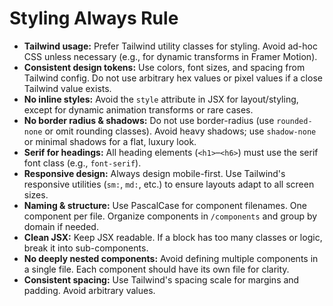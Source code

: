 # Styling Always Rule

- **Tailwind usage:** Prefer Tailwind utility classes for styling. Avoid ad-hoc CSS unless necessary (e.g., for dynamic transforms in Framer Motion).
- **Consistent design tokens:** Use colors, font sizes, and spacing from Tailwind config. Do not use arbitrary hex values or pixel values if a close Tailwind value exists.
- **No inline styles:** Avoid the `style` attribute in JSX for layout/styling, except for dynamic animation transforms or rare cases.
- **No border radius & shadows:** Do not use border-radius (use `rounded-none` or omit rounding classes). Avoid heavy shadows; use `shadow-none` or minimal shadows for a flat, luxury look.
- **Serif for headings:** All heading elements (`<h1>`–`<h6>`) must use the serif font class (e.g., `font-serif`).
- **Responsive design:** Always design mobile-first. Use Tailwind's responsive utilities (`sm:`, `md:`, etc.) to ensure layouts adapt to all screen sizes.
- **Naming & structure:** Use PascalCase for component filenames. One component per file. Organize components in `/components` and group by domain if needed.
- **Clean JSX:** Keep JSX readable. If a block has too many classes or logic, break it into sub-components.
- **No deeply nested components:** Avoid defining multiple components in a single file. Each component should have its own file for clarity.
- **Consistent spacing:** Use Tailwind's spacing scale for margins and padding. Avoid arbitrary values. 